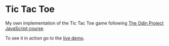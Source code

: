 # Tic Tac Toe
My own implementation of the Tic Tac Toe game following [The Odin Project JavaScript course](https://www.theodinproject.com/courses/javascript/lessons/tic-tac-toe-javascript).

To see it in action go to the [live demo](https://ivnosing.github.io/tic-tac-toe/).
